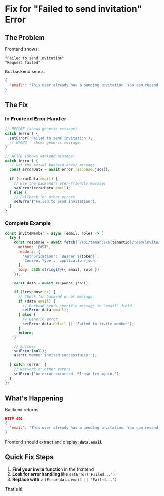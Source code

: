 # Fix for "Failed to send invitation" Error

## The Problem

Frontend shows:
```
"Failed to send invitation"
"Request failed"
```

But backend sends:
```json
{
  "email": "This user already has a pending invitation. You can resend the invitation instead."
}
```

## The Fix

### In Frontend Error Handler

```javascript
// BEFORE (shows generic message)
catch (error) {
  setError('Failed to send invitation');
  // WRONG - shows generic message
}

// AFTER (shows backend message)
catch (error) {
  // Get the actual backend error message
  const errorData = await error.response.json();
  
  if (errorData.email) {
    // Use the backend's user-friendly message
    setError(errorData.email);
  } else {
    // Fallback for other errors
    setError('Failed to send invitation');
  }
}
```

### Complete Example

```javascript
const inviteMember = async (email, role) => {
  try {
    const response = await fetch(`/api/tenants/${tenantId}/team/invite/`, {
      method: 'POST',
      headers: {
        'Authorization': `Bearer ${token}`,
        'Content-Type': 'application/json'
      },
      body: JSON.stringify({ email, role })
    });

    const data = await response.json();

    if (!response.ok) {
      // Check for backend error message
      if (data.email) {
        // Backend sends specific message in "email" field
        setError(data.email);
      } else {
        // Generic error
        setError(data.detail || 'Failed to invite member');
      }
      return;
    }

    // Success
    setError(null);
    alert('Member invited successfully!');
    
  } catch (error) {
    // Network or other errors
    setError('An error occurred. Please try again.');
  }
};
```

## What's Happening

Backend returns:
```json
HTTP 400
{
  "email": "This user already has a pending invitation. You can resend the invitation instead."
}
```

Frontend should extract and display: **`data.email`**

## Quick Fix Steps

1. **Find your invite function** in the frontend
2. **Look for error handling** like `setError('Failed...')`
3. **Replace with** `setError(data.email || 'Failed...')`

That's it!

